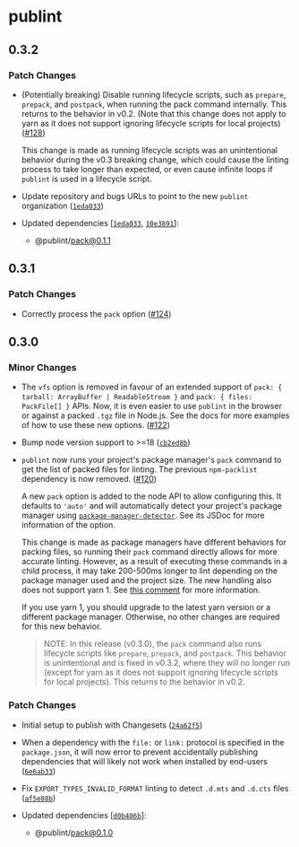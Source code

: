 # publint

## 0.3.2

### Patch Changes

- (Potentially breaking) Disable running lifecycle scripts, such as `prepare`, `prepack`, and `postpack`, when running the pack command internally. This returns to the behavior in v0.2. (Note that this change does not apply to yarn as it does not support ignoring lifecycle scripts for local projects) ([#128](https://github.com/publint/publint/pull/128))

  This change is made as running lifecycle scripts was an unintentional behavior during the v0.3 breaking change, which could cause the linting process to take longer than expected, or even cause infinite loops if `publint` is used in a lifecycle script.

- Update repository and bugs URLs to point to the new `publint` organization ([`1eda033`](https://github.com/publint/publint/commit/1eda0334e9f3647867dcc39d85fe04690ca9e543))

- Updated dependencies [[`1eda033`](https://github.com/publint/publint/commit/1eda0334e9f3647867dcc39d85fe04690ca9e543), [`10e3891`](https://github.com/publint/publint/commit/10e3891ba7f3d438c5c3c394423bdbc2078cf7e6)]:
  - @publint/pack@0.1.1

## 0.3.1

### Patch Changes

- Correctly process the `pack` option ([#124](https://github.com/publint/publint/pull/124))

## 0.3.0

### Minor Changes

- The `vfs` option is removed in favour of an extended support of `pack: { tarball: ArrayBuffer | ReadableStream }` and `pack: { files: PackFile[] }` APIs. Now, it is even easier to use `publint` in the browser or against a packed `.tgz` file in Node.js. See the docs for more examples of how to use these new options. ([#122](https://github.com/publint/publint/pull/122))

- Bump node version support to >=18 ([`cb2ed8b`](https://github.com/publint/publint/commit/cb2ed8b052146b25607f2f19d9a2c53c3d8b2f2e))

- `publint` now runs your project's package manager's `pack` command to get the list of packed files for linting. The previous `npm-packlist` dependency is now removed. ([#120](https://github.com/publint/publint/pull/120))

  A new `pack` option is added to the node API to allow configuring this. It defaults to `'auto'` and will automatically detect your project's package manager using [`package-manager-detector`](https://github.com/antfu-collective/package-manager-detector). See its JSDoc for more information of the option.

  This change is made as package managers have different behaviors for packing files, so running their `pack` command directly allows for more accurate linting. However, as a result of executing these commands in a child process, it may take 200-500ms longer to lint depending on the package manager used and the project size. The new handling also does not support yarn 1. See [this comment](https://github.com/publint/publint/issues/11#issuecomment-2176160022) for more information.

  If you use yarn 1, you should upgrade to the latest yarn version or a different package manager. Otherwise, no other changes are required for this new behavior.

  > NOTE: In this release (v0.3.0), the `pack` command also runs lifecycle scripts like `prepare`, `prepack`, and `postpack`. This behavior is unintentional and is fixed in v0.3.2, where they will no longer run (except for yarn as it does not support ignoring lifecycle scripts for local projects). This returns to the behavior in v0.2.

### Patch Changes

- Initial setup to publish with Changesets ([`24a62f5`](https://github.com/publint/publint/commit/24a62f57dd1e5fc6e6410d3e2f99811475b61480))

- When a dependency with the `file:` or `link:` protocol is specified in the `package.json`, it will now error to prevent accidentally publishing dependencies that will likely not work when installed by end-users ([`6e6ab33`](https://github.com/publint/publint/commit/6e6ab33dd2180cc7d770a92353f67cb674964102))

- Fix `EXPORT_TYPES_INVALID_FORMAT` linting to detect `.d.mts` and `.d.cts` files ([`af5e88b`](https://github.com/publint/publint/commit/af5e88b4d3d5260b532a6cdbbde7216a785c0e07))

- Updated dependencies [[`d0b406b`](https://github.com/publint/publint/commit/d0b406befb0f76efc0936f9afb1e6c4679bcbdfb)]:
  - @publint/pack@0.1.0
